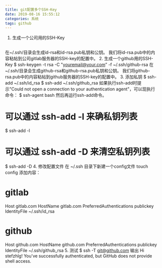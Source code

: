 ```yaml
---
title: git配置多个SSH-Key
date: 2019-08-16 15:55:12
categories: 系统
tags: github
---
```

1. 生成一个公司用的SSH-Key     
```
```
在~/.ssh/目录会生成id-rsa和id-rsa.pub私钥和公钥。 我们将id-rsa.pub中的内容粘帖到公司gitlab服务器的SSH-key的配置中。
2. 生成一个github用的SSH-Key
$ ssh-keygen -t rsa -C "youremail@your.com” -f ~/.ssh/github-rsa
在~/.ssh/目录会生成github-rsa和github-rsa.pub私钥和公钥。 我们将github-rsa.pub中的内容粘帖到github服务器的SSH-key的配置中。
3. 添加私钥
$ ssh-add ~/.ssh/id_rsa $ ssh-add ~/.ssh/github_rsa
如果执行ssh-add时提示"Could not open a connection to your authentication agent"，可以现执行命令：
$ ssh-agent bash
然后再运行ssh-add命令。
# 可以通过 ssh-add -l 来确私钥列表
$ ssh-add -l
# 可以通过 ssh-add -D 来清空私钥列表
$ ssh-add -D
4. 修改配置文件
在 ~/.ssh 目录下新建一个config文件
touch config
添加内容：
# gitlab
Host gitlab.com
    HostName gitlab.com
    PreferredAuthentications publickey
    IdentityFile ~/.ssh/id_rsa
# github
Host github.com
    HostName github.com
    PreferredAuthentications publickey
    IdentityFile ~/.ssh/github_rsa
5. 测试
$ ssh -T git@github.com
输出
Hi stefzhlg! You've successfully authenticated, but GitHub does not provide shell access.
